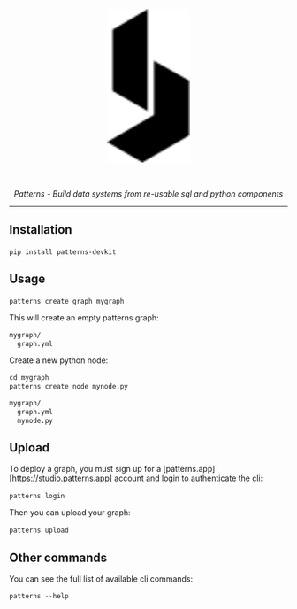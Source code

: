 <p>&nbsp;</p>
<p align="center">
  <img width="150" src="assets/logo.svg">
</p>
<p>&nbsp;</p>
<p align="center">
  <em>Patterns - Build data systems from re-usable sql and python components</em>
</p>

---

## Installation

`pip install patterns-devkit`

## Usage

`patterns create graph mygraph`

This will create an empty patterns graph:

```
mygraph/
  graph.yml
```

Create a new python node:

```
cd mygraph
patterns create node mynode.py
```

```
mygraph/
  graph.yml
  mynode.py
```

## Upload

To deploy a graph, you must sign up for a [patterns.app][https://studio.patterns.app]
account and login to authenticate the cli:

`patterns login`

Then you can upload your graph:

`patterns upload`

## Other commands

You can see the full list of available cli commands:

```
patterns --help
```
